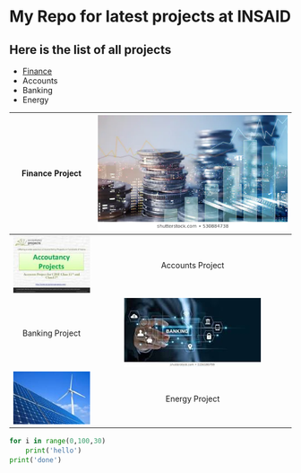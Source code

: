 # My Repo for latest projects at INSAID

## Here is the list of all projects

- [Finance](http://https://github.com/sandhyaau9/demo/tree/master/Finanace-Project "Finance")
- Accounts
- Banking
- Energy

| Finance Project |[![Finance](https://raw.githubusercontent.com/sandhyaau9/demo/master/images/double-exposure-graph-rows-coins-260nw-530884738%20.jpg "Finance")](https://raw.githubusercontent.com/sandhyaau9/demo/master/images/double-exposure-graph-rows-coins-260nw-530884738%20.jpg "Finance")   |
| :------------: | :------------: |
|[![Account](https://raw.githubusercontent.com/sandhyaau9/demo/master/images/accounts.jpg "Account")](https://raw.githubusercontent.com/sandhyaau9/demo/master/images/accounts.jpg "Account")   | Accounts Project  |
| Banking Project  |[![](https://raw.githubusercontent.com/sandhyaau9/demo/master/images/banking.jpg)](http://https://raw.githubusercontent.com/sandhyaau9/demo/master/images/banking.jpg)   |
|[![](https://raw.githubusercontent.com/sandhyaau9/demo/master/images/energy.jpg)](http://https://raw.githubusercontent.com/sandhyaau9/demo/master/images/energy.jpg)   | Energy Project|




```python
for i in range(0,100,30)
	print('hello')
print('done')

```
